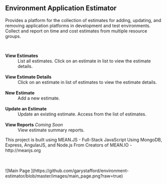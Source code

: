 <div class="page-header">
<h2>Environment Application Estimator</h2>
</div>
<p>
  Provides a platform for the collection of estimates for adding, updating, and removing application platforms in development and test environments. Collect and report on time and cost estimates from multiple resource groups.
</p>
<br/>
<dl>
  <dt><strong>View Estimates</strong></dt>
  <dd>
    List all estimates. Click on an estimate in list to view the estimate details.
    <br>
    <br>
  </dd>
  <dt><strong>View Estimate Details</strong></dt>
  <dd>
    Click on an estimate in list of estimates to view the estimate details.
    <br>
    <br>
  </dd>
  <dt><strong>New Estimate</strong></dt>
  <dd>
    Add a new estimate.
    <br>
    <br>
  </dd>
  <dt><strong>Update an Estimate</strong></dt>
  <dd>
    Update an existing estimate. Access from the list of estimates.
    <br>
    <br>
  </dd>
  <dt><strong>View Reports</strong> <i>Coming Soon</i></dt>
  <dd>
    View estimate summary reports.
  </dd>
</dl>
<p>This project is built using MEAN.JS - Full-Stack JavaScript Using MongoDB, Express, AngularJS, and Node.js From Creators of MEAN.IO - http://meanjs.org</p>
<br>
<br>
![Main Page ](https://github.com/garystafford/environment-estimator/blob/master/images/main_page.png?raw=true)